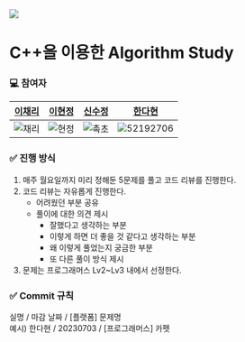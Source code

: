 <img src="https://github.com/CPP-Algorithm-Study/CPP-Algorithm-Study/assets/52192706/20409de7-b4a4-4a00-87a1-29206e5c6129">


# C++을 이용한 Algorithm Study
### 💻 참여자

|[이채리](https://github.com/official-Cherry)|[이현정](https://github.com/Hyun2gi)|[신수정](https://github.com/chock-cho)|[한다현](https://github.com/ekgus9701)|
|:---:|:---:|:---:|:---:|
|![채리](https://github.com/CPP-Algorithm-Study/CPP-Algorithm-Study/assets/52192706/172738c5-59c4-4b8a-9a5f-9db7dc22c522) |![현정](https://github.com/CPP-Algorithm-Study/CPP-Algorithm-Study/assets/52192706/dc36d2b1-71b3-41c5-b036-167b7867839b) |![촉초](https://github.com/CPP-Algorithm-Study/CPP-Algorithm-Study/assets/52192706/158565cf-d391-4228-9cd3-4293cd1d261e)|![52192706](https://github.com/CPP-Algorithm-Study/CPP-Algorithm-Study/assets/52192706/dd383f39-f28d-4c20-a38a-da970070d25e)|

### ✅ 진행 방식
1. 매주 월요일까지 미리 정해둔 5문제를 풀고 코드 리뷰를 진행한다.
2. 코드 리뷰는 자유롭게 진행한다.
   - 어려웠던 부분 공유
   - 풀이에 대한 의견 제시
       - 잘했다고 생각하는 부분
       - 이렇게 하면 더 좋을 것 같다고 생각하는 부분
       - 왜 이렇게 풀었는지 궁금한 부분
       - 또 다른 풀이 방식 제시
4. 문제는 프로그래머스 Lv2~Lv3 내에서 선정한다.

### ✅ Commit 규칙
실명 / 마감 날짜 / [플랫폼] 문제명
<br>예시) 한다현 / 20230703 / [프로그래머스] 카펫


